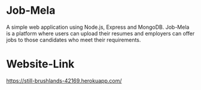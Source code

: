 # Job-Mela
A simple web application using Node.js, Express and MongoDB.
Job-Mela is a platform where users can upload their resumes and employers can offer jobs to those candidates who meet their requirements.

# Website-Link
https://still-brushlands-42169.herokuapp.com/
